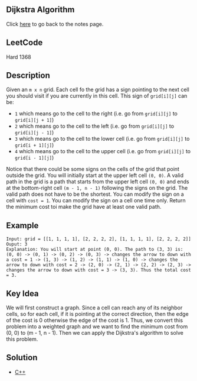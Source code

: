 ## Dijkstra Algorithm
Click [here](../notes.md) to go back to the notes page.

## LeetCode
Hard 1368

## Description
Given an `m x n` grid. Each cell fo the grid has a sign pointing to the next cell you should visit if you are currently in this cell. This sign of `grid[i][j]` can be:
  - `1` which means go to the cell to the right (i.e. go from `grid[i][j]` to `grid[i][j + 1]`)
  - `2` which means go to the cell to the left (i.e. go from `grid[i][j]` to `grid[i][j - 1]`)
  - `3` which means go to the cell to the lower cell (i.e. go from `grid[i][j]` to `grid[i + 1][j]`) 
  - `4` which means go to the cell to the upper cell (i.e. go from `grid[i][j]` to `grid[i - 1][j]`)

Notice that there could be some signs on the cells of the grid that point outside the grid. You will initially start at the upper left cell `(0, 0)`. A valid path in the grid is a path that starts from the upper left cell `(0, 0)` and ends at the bottom-right cell `(m - 1, n - 1)` following the signs on the grid. The valid path does not have to be the shortest. You can modify the sign on a cell with `cost = 1`. You can modify the sign on a cell one time only. Return the minimum cost toi make the grid have at least one valid path.

## Example
```
Input: grid = [[1, 1, 1, 1], [2, 2, 2, 2], [1, 1, 1, 1], [2, 2, 2, 2]]
Ouput: 3
Explanation: You will start at point (0, 0). The path to (3, 3) is: (0, 0) -> (0, 1) -> (0, 2) -> (0, 3) -> changes the arrow to down with a cost = 1 -> (1, 3) -> (1, 2) -> (1, 1) -> (1, 0) -> changes the arrow to down with cost = 2 -> (2, 0) -> (2, 1) -> (2, 2) -> (2, 3) -> changes the arrow to down with cost = 3 -> (3, 3). Thus the total cost = 3.
```

## Key Idea
We will first construct a graph. Since a cell can reach any of its neighbor cells, so for each cell, if it is pointing at the correct direction, then the edge of the cost is 0 otherwise the edge of the cost is 1. Thus, we convert this problem into a weighted graph and we want to find the minimum cost from (0, 0) to (m - 1, n - 1). Then we can apply the Dijkstra's algorithm to solve this problem.

## Solution
- [C++](solution.cpp)
